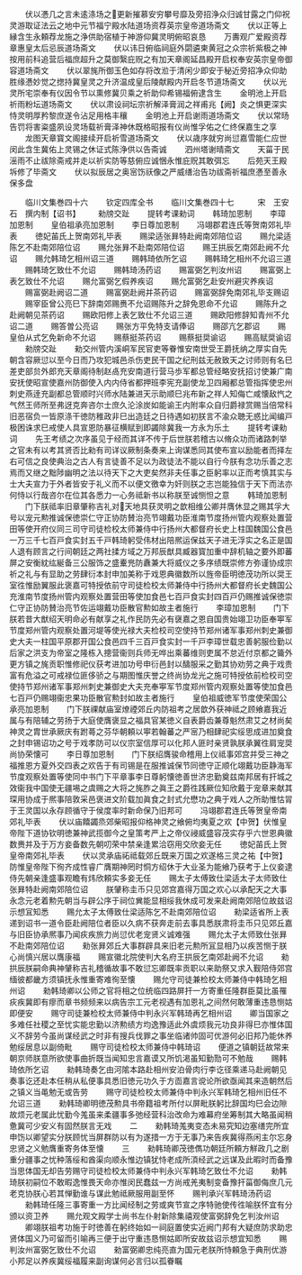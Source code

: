 <!-- { "loadSidebar": true } -->
　　伏以慿几之言未逺涤场之更新摧慕安穷攀号靡及旁招浄众归诚甘露之门仰祝灵游取证法云之地中元节福宁殿水陆道场资荐英宗皇帝道场斋文
　　伏以正等上縁含生永頼荐龙施之浄供助宿植于神游仰冀灵明俯昭哀恳
　　万夀观广爱殿资荐章惠皇太后忌辰道场斋文
　　伏以讳日俯临祠庭外閟遴柬黄冠之众宗祈紫极之神按用前科追营后福庶超升之莫御繄庇贶之有加天章阁延昌殿开启权奉安英宗皇帝御容道场斋文
　　伏以翠旄所御玉色如存将改涖于清闲少即安于秘近旁招净众仰助胜缘慿妙觉之揔持冀皇灵之升济温成皇后陵献殿内开启冬节道场斋文
　　伏以光灵所宅崇奉有仪因令节以熏修冀贝乘之祈助仰希锡福俯逮含生
　　金明池上开启祈雨粉坛道场斋文
　　伏以肃设祠坛宗祈解泽膏润之祥甫兆【阙】炎之惧更深实恃灵明厚矜黎庶遂令沾足用格丰穰
　　金明池上开启谢雨道场斋文
　　伏以常旸告罚将害粢盛夙设灵场载祈膏泽神休既格昭报有仪尚惟孚佑之仁终保嘉生之享
　　龙图天章寳文阁接续开启祈雪道场斋文
　　伏以歳序就穷尚愆嘉雪能仁应世闵此含生冀佑上灵锡之休证式陈浄供以告斋诚
　　泗州塔谢晴斋文
　　天菑于民滛雨不止祓除斋戒并走以祈实防等慈俯应诚悃永惟庇贶其敢弭忘
　　后苑天王殿坼修了毕斋文
　　伏以拟辰居之奥宻饬祆像之严威缮治告功祓斋祈福庶慿至善永保多盘













　　临川文集巻四十六
　　钦定四库全书
　　临川文集巻四十七　　　宋　王安石　撰内制【诏书】
　　勑牓交趾
　　提转考课勑词
　　韩琦加恩制
　　李璋加恩制
　　皇伯祖承亮加恩制
　　李日尊加恩制
　　冯翊郡君连氏等贺南郊礼毕表
　　徳妃苖氏上贺南郊礼毕表
　　赐梁适张昪特赴阙南郊陪位诏
　　赐允梁适陈乞不赴南郊陪位诏
　　赐允张昪不赴南郊陪位诏
　　赐王拱辰乞南郊赴阙不允诏
　　赐允韩琦乞相州诏三道
　　赐韩琦依所乞诏
　　赐韩琦乞相州不允诏三道
　　赐韩琦乞致仕不允诏
　　赐韩琦汤药诏
　　赐富弼乞判汝州诏
　　赐富弼上表乞致仕不允诏
　　赐允富弼乞假养疾诏
　　赐允富弼乞赴安州避灾养疾诏
　　赐富弼赴阙诏二道
　　赐富弼赴阙并茶药诏
　　赐富弼辞免南郊礼毕支赐诏
　　赐宰臣曾公亮巳下辞南郊赐赉不允诏赐陈升之辞免恩命不允诏
　　赐陈升之赴阙朝见茶药诏
　　赐欧阳修上表乞致仕不允诏三道
　　赐欧阳修辞知青州不允诏二道
　　赐答曽公亮诏
　　赐张方平免特支请俸诏
　　赐邵亢乞郡诏
　　赐皇伯从式乞免新命不允诏
　　赐蔡挺茶药诏
　　赐蔡挺奨谕诏
　　赐高赋奨谕诏
　　勑牓交趾
　　勑交州管内溪峒军民官吏等眷惟安南世受王爵抚纳之厚实自先朝含容厥愆以至今日而乃攻犯城邑杀伤吏民干国之纪刑兹无赦致天之讨师则有名巳差吏部贠外郎充天章阁待制赵卨充安南道行营马歩军都总管经略安抚招讨使兼广南安抚使昭宣使嘉州防御使入内内侍省都押班李宪充副使龙卫四厢都总管指挥使忠州刺史燕逹充副都总管顺时兴师水陆兼进天示助顺巳兆布新之祥人知侮亡咸懐敌忾之气然王师所至弗迓克奔咨尔士庶久沦涂炭如能谕王内附率众自归爵禄赏赐当倍常科旧恶宿负一皆原涤干徳防稚政非巳出造廷之日待遇如初朕言不渝众聴无惑比闻编戸极困诛求巳戒使人具宣恩防暴征横赋到即蠲除冀我一方永为乐土
　　提转考课勑词
　　先王考绩之次序虽见于经而其详不传于后世朕若稽古以脩众功而诸路刺举之官未有以考其贤否比勑有司详议厥制条奏来上询谋悉同其使布宣以励能者而择左右可信之良使典治之古人有言徒善不足以为政徒法不能以自行今朕有念功乐善之志焉而又继之黜陟幽明之法以待天下之大吏矣然非夫任事之臣躬率以正而考慎其实与士大夫宣力于外者皆安于礼义而不以便文徼幸为奸则朕之志岂能独信于天下而法亦何恃以行哉咨尔在位其各悉力一心务祗新书以称朕至诚恻怛之意
　　韩琦加恩制
　　门下朕祗率旧章肇称吉礼对天地具获灵明之歆相维公卿并膺休显之赐其孚大号以宠元勲推诚保徳崇仁守正协防賛治亮节翊戴功臣淮南节度扬州管内观察处置营田等使开府仪同三司守司徒检校太师兼侍中行扬州大都督府长史上柱国魏国公食邑一万三千七百戸食实封五千戸韩琦躬受伟材出陪熈运保兹天子进无浮实之名正是国人退有顾言之行间朝廷之两社揉方域之万邦辰猷具臧器寳加重中辞机轴之要外即蕃屏之安衡紞纮綖备三公服饰之盛櫜兠防纛兼大将威仪之多序绩既崇修方弥谨协成宗祈之礼与有显助之劳肆衍本封申加美称于戏恩典徽数所以旌帝臣明徳茂功所以奨王室徃惟励翼服此褒嘉可特授依前守司徒检校太师兼侍中行扬州大都督府长史魏国公充淮南节度扬州管内观察处置营田等使加食邑七百戸食实封四百戸仍赐推诚保徳崇仁守正协防賛治亮节佐运翊戴功臣散官勲如故主者施行
　　李璋加恩制
　　门下朕若昔大猷绍天明命必有献享之礼作民防先必有襃嘉之恩自国贵始翊卫功臣奉寕军节度郑州管内观察处置河堤等使光禄大夫检校司空使持节郑州诸军事郑州刺史兼御史大夫一柱国平原郡开国公食邑四千三百戸食实封一千戸李璋世载忠善躬服俭勤以后家之洪支为帝室之隆栋入摠营衞则兵师无哗出乘蕃维则吏属不怠近付京都之籥外更方镇之旄贡职惟修祀仪获考进加功号申衍邑封以醻服采之勤其协劝劳之典于戏贵富有危溢之可戒禄位匪侈骄之与期图惟庆誉之终尚协龙光之施可特授依前检校司空使持节郑州诸军事郑州刺史兼御史大夫充奉寕军节度郑州管内观察处置等使加食邑七百戸仍赐翊衞忠果功臣散官勲封如故主者施行
　　皇伯祖威徳军节度使荣国公承亮加恩制
　　门下朕祼献庙室燎禋郊丘内防祖考之居歆外获神祗之顾飨嘉我近属与有陪辅之劳扬于大庭使膺褒显之福具官某徳义自表爵齿兼尊魁然肃艾之材尚矣神灵之胄世承厥庆有跗蕚之芬华朝頼以寕若翰蕃之严宻乃相肆祀实绥思成进加奠食之封申锡诏功之号于戏孝防可以仪宗室信厚可以化邦人匪时亲贤孰朕承翼徃肩宠奨尚协荣懐可
　　李日尊加恩制
　　门下朕绍膺骏命稽用上仪祗事郊宫并受三神之福推恩方夏外交四表之欢告于有司锡是在服推诚保节同徳守正顺化翊戴功臣静海军节度观察处置等使同中书门下平章事李日尊躬懐徳善世济忠勤奠兹南邦居有扞城之效衞我中国使无疆埸之虞赐之大将之旄胙之眞王之爵徃践厥位知欣戴于宠章来献其琛用协成于熈事陪敦采邑褒进文阶载加眞食之封式允懋功之典于戏人之所助惟怙冐于王灵国以永存顾循守于侯度率时新命保乃旧邦可
　　冯翊郡君连氏等贺皇帝南郊礼毕表
　　伏以庙饎蠲烝郊柴昭报仰格神灵之飨俯均夷夏之欢【中贺】伏惟皇帝陛下道协钦明徳兼神武揽御今之皇策考严上之帝仪祲威盛容茂实存乎六世恩典徽数赉并及于万方妾备数先朝叨荣中禁亲逢累洽窃用交欣妾无任
　　徳妃苖氏上贺皇帝南郊礼毕表
　　伏以灵承庙祏祗载郊丘既来万国之欢遂格三灵之祐【中贺】防惟皇帝陛下徇齐成性睿广膺期神罔时恫方绍休于大业圣为能飨乃获考于上仪妾逮侍先朝亲逢盛事观瞻有炜欣頼实多妾无任
　　赐太子太傅致仕梁适太子太师致仕张昪特赴阙南郊陪位诏
　　朕肈称圭币只见郊宫嘉得万国之欢心以承配天之大事永念元老着勲先朝当与辟公序于祠位兾能显相绥我休成可发来赴阙南郊陪位故兹诏示想冝知悉
　　赐允太子太傅致仕梁适陈乞不赴南郊陪位诏
　　勑梁适省所上表递到诏书一道令臣赴阙陪位者臣以久病不获奔走前去事具悉朕肃将圭币只见郊丘嘉与旧臣协承熈事乃闻疢疾旅力尚愆优老宠贤义诚难强
　　赐允太子太师致仕张昪不赴南郊陪位诏
　　勑张昪郊丘大事群辟具来旧老元勲所冝显相乃以疾苦恻于朕心尚慎兴居以膺康福
　　赐宣徽北院使判大名府王拱辰乞南郊赴阙不允诏
　　勑拱辰朕嗣命典神肈称吉礼稽循故事不敢愆忘卿既率贡职以来助祭又求入觐陪侍郊宫缅彼都畿方须镇抚永惟重寄难徇至懐
　　赐允守司徒兼检校太师兼侍中韩琦乞相州诏
　　勑韩琦卿以公师之官将相之位统临四路屏扞一方寄重任隆群臣莫比虽罹疢疾冀即有瘳而章书频频来以病告宗工元老视遇有加恩礼之间然何敢薄重违恳恻姑即便安
　　赐守司徒兼检校太师兼侍中判永兴军韩琦再乞相州诏
　　卿当国家之多难任社稷之至忧实能忠勤以济勲绩方均逸豫适此外虞烦我元功良非得巳亦惟体国义不辞劳今虽尚谋经武之时非有搜兵伐罪之事坐临诸帅固可优游何必旧邦乃能休养勉绥居息以副倚毗
　　赐守司徒检校太师兼侍中韩琦诏
　　便道之镇朝廷故常来朝京师朕意所欲使事曲折既当闻知忠言嘉谟又所饥渇虽知勤勚可不勉哉
　　赐韩琦依所乞诏
　　勑韩琦奏乞由河隂本路赴相州安泊骨肉行李讫径乘递马赴阙朝见奏事讫还赴本任稍从私便事具悉旧徳元功久于方靣嘉言谠论所欲亟闻其来造朝然后之镇义当黾勉无或告劳
　　赐守司徒检校太师兼侍中判永兴军韩琦乞相州旧任不允诏三道
　　勑韩琦卿明徳茂勲具书帝籍祖考所付以屏毗朕躬比辞国均巳会边隙故烦元老属此忧勤今羗虽来柔疆事多弛经营科治改命为难幕府坐筹制其大略虽闻稍惫冀可少安义有固然朕言无戏
　　二
　　勑韩琦羗夷变态未易究知边塞缮完所宜申饬以卿望实分朕顾忧当屏群防以有为遂措一方于无事乃来告疾冀得燕闲主尔忘身忠贤之义勉膺重寄务体至懐
　　三
　　勑韩琦卿茂徳儁功朝廷所頼方觧政几之剧重分疆事之忧种落绥和酋渠向顺永惟边镇犹恃老成所湏经武之远谋及此暇时而备豫当思体国无却告劳赐守司徒检校太师兼侍中判永兴军韩琦乞致仕不允诏
　　勑韩琦朕初嗣位不敢暇逸惟畏天命亦惟闵民蠢兹一方尚戒羌夷制变备豫扞菑御侮庶几元老克协朕心若其惮勤谁与谋此勉祗厥服用副至怀
　　赐判承兴军韩琦汤药诏
　　勑韩琦任隆三事寄重一方比闻经制之劳或爽节宣之序特驰使传徃喻朕怀宜有分颁以资卫养
　　赐允观文殿学士尚书左仆射新除集禧观使富弼辞免乞判汝州诏
　　卿翊朕祖考功施于时徳善在躬终始如一祠庭置使实近阙门邦有大疑庶防求助忠贤体国义乃可留而引喻再三便于出守重违恳恻姑即所安故兹诏示想宜知悉
　　赐判汝州富弼乞致仕不允诏
　　勑富弼卿忠纯亮直为国元老朕所恃頼急于典刑优游小邦足以养疾冀绥福履来副询谋何必言归以孤眷瞩
